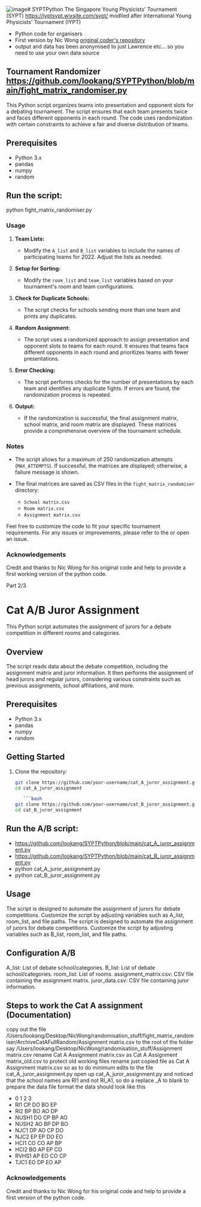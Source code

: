 ![image](https://github.com/lookang/SYPTPython/assets/20143558/e95118ed-13bc-47f7-9329-0c04566b8eb7)# SYPTPython The Singapore Young Physicists' Tournament (SYPT) https://iyptsypt.wixsite.com/sypt/ modlled after International Young Physicists' Tournament (IYPT) 

- Python code for organisers
- First version by Nic Wong [original coder's repository](https://github.com/not-even-wong)
- output and data has been anonymised to just Lawrence etc... so you need to use your own data source

## Tournament Randomizer https://github.com/lookang/SYPTPython/blob/main/fight_matrix_randomiser.py

This Python script organizes teams into presentation and opponent slots for a debating tournament. The script ensures that each team presents twice and faces different opponents in each round. The code uses randomization with certain constraints to achieve a fair and diverse distribution of teams.

## Prerequisites

- Python 3.x
- pandas
- numpy
- random

## Run the script:
python fight_matrix_randomiser.py

### Usage

1. **Team Lists:**
   - Modify the `A_list` and `B_list` variables to include the names of participating teams for 2022. Adjust the lists as needed.

2. **Setup for Sorting:**
   - Modify the `room_list` and `team_list` variables based on your tournament's room and team configurations.

3. **Check for Duplicate Schools:**
   - The script checks for schools sending more than one team and prints any duplicates.

4. **Random Assignment:**
   - The script uses a randomized approach to assign presentation and opponent slots to teams for each round. It ensures that teams face different opponents in each round and prioritizes teams with fewer presentations.

5. **Error Checking:**
   - The script performs checks for the number of presentations by each team and identifies any duplicate fights. If errors are found, the randomization process is repeated.

6. **Output:**
   - If the randomization is successful, the final assignment matrix, school matrix, and room matrix are displayed. These matrices provide a comprehensive overview of the tournament schedule.

### Notes

- The script allows for a maximum of 250 randomization attempts (`MAX_ATTEMPTS`). If successful, the matrices are displayed; otherwise, a failure message is shown.

- The final matrices are saved as CSV files in the `fight_matrix_randomiser` directory: 
  - `School matrix.csv`
  - `Room matrix.csv`
  - `Assignment matrix.csv`

Feel free to customize the code to fit your specific tournament requirements. For any issues or improvements, please refer to the  or open an issue.

### Acknowledgements
Credit and thanks to Nic Wong for his original code and help to provide a first working version of the python code.


Part 2/3
# Cat A/B Juror Assignment 

This Python script automates the assignment of jurors for a debate competition in different rooms and categories.

## Overview

The script reads data about the debate competition, including the assignment matrix and juror information. It then performs the assignment of head jurors and regular jurors, considering various constraints such as previous assignments, school affiliations, and more.

## Prerequisites

- Python 3.x
- pandas
- numpy
- random

## Getting Started

1. Clone the repository:

   ```bash
   git clone https://github.com/your-username/cat_A_juror_assignment.git
   cd cat_A_juror_assignment

      ```bash
   git clone https://github.com/your-username/cat_B_juror_assignment.git
   cd cat_B_juror_assignment

## Run the A/B script:
- https://github.com/lookang/SYPTPython/blob/main/cat_A_juror_assignment.py
- https://github.com/lookang/SYPTPython/blob/main/cat_B_juror_assignment.py
- python cat_A_juror_assignment.py
- python cat_B_juror_assignment.py

## Usage
The script is designed to automate the assignment of jurors for debate competitions. Customize the script by adjusting variables such as A_list, room_list, and file paths.
The script is designed to automate the assignment of jurors for debate competitions. Customize the script by adjusting variables such as B_list, room_list, and file paths.
## Configuration A/B
A_list: List of debate school/categories.
B_list: List of debate school/categories.
room_list: List of rooms.
assignment_matrix.csv: CSV file containing the assignment matrix.
juror_data.csv: CSV file containing juror information.

## Steps to work the Cat A assignment (Documentation)
copy out the file /Users/lookang/Desktop/NicWong/randomisation_stuff/fight_matrix_randomiser/ArchiveCatAFullRandom/Assignment matrix.csv to the root of the folder say /Users/lookang/Desktop/NicWong/randomisation_stuff/Assignment matrix.csv
rename Cat A Assignment matrix.csv as Cat A Assignment matrix_old.csv to protect old working files
rename just copied file as Cat A Assignment matrix.csv so as to do minimum edits to the file cat_A_juror_assignment.py
open up  cat_A_juror_assignment.py and noticed that the school names are RI1 and not RI_A1, so do a replace _A to blank to prepare the data file format
the data should look like this
- 	0	1	2	3
- RI1	CP	DO	BO	EP
- RI2	BP	BO	AO	DP
- NUSH1	DO	CP	BP	AO
- NUSH2	AO	BP	DP	BO
- NJC1	DP	AO	CP	DO
- NJC2	EP	EP	DO	EO
- HCI1	CO	CO	AP	BP
- HCI2	BO	AP	EP	CO
- RVHS1	AP	EO	CO	CP
- TJC1	EO	DP	EO	AP



### Acknowledgements
Credit and thanks to Nic Wong for his original code and help to provide a first version of the python code.
